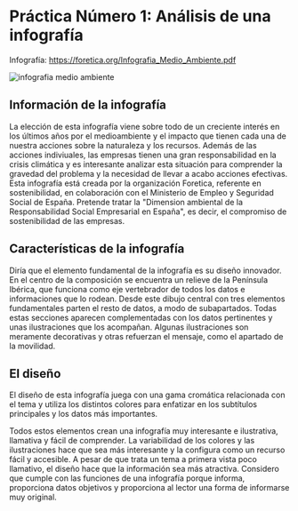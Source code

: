 # Práctica Número 1: Análisis de una infografía

Infografía: https://foretica.org/Infografia_Medio_Ambiente.pdf 

![infografia medio ambiente](/ejercicios/infografia-1/imagen-infografia-1.png")

## Información de la infografía

La elección de esta infografía viene sobre todo de un creciente interés en los últimos años por el medioambiente y el impacto que tienen cada una de nuestra acciones sobre la naturaleza y los recursos. Además de las acciones indiviuales, las empresas tienen una gran responsabilidad en la crisis climática y es interesante analizar esta situación para comprender la gravedad del problema y la necesidad de llevar a acabo acciones efectivas.
Esta infografía está creada por la organización Foretica, referente en sostenibilidad, en colaboración con el Ministerio de Empleo y Seguridad Social de España. Pretende tratar la "Dimension ambiental de la Responsabilidad Social Empresarial en España", es decir, el compromiso de sostenibilidad de las empresas.

## Características de la infografía

Diría que el elemento fundamental de la infografía es su diseño innovador. En el centro de la composición se encuentra un relieve de la Península Ibérica, que funciona como eje vertebrador de todos los datos e informaciones que lo rodean. Desde este dibujo central con tres elementos fundamentales parten el resto de datos, a modo de subapartados. Todas estas secciones aparecen complementadas con los datos pertinentes y unas ilustraciones que los acompañan. Algunas ilustraciones son meramente decorativas y otras refuerzan el mensaje, como el apartado de la movilidad.

## El diseño

El diseño de esta infografía juega con una gama cromática relacionada con el tema y utiliza los distintos colores para enfatizar en los subtítulos principales y los datos más importantes. 

Todos estos elementos crean una infografía muy interesante e ilustrativa, llamativa y fácil de comprender. La variabilidad de los colores y las ilustraciones hace que sea más interesante y la configura como un recurso fácil y accesible. A pesar de que trata un tema a primera vista poco llamativo, el diseño hace que la información sea más atractiva. Considero que cumple con las funciones de una infografía porque informa, proporciona datos objetivos y proporciona al lector una forma de informarse muy original.

